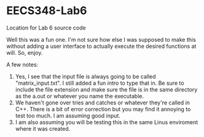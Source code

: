 # EECS348-Lab6
Location for Lab 6 source code

Well this was a fun one.
I'm not sure how else I was supposed to make this without adding a user interface to actually execute the desired functions at will.
So, enjoy.

A few notes:
  1. Yes, I see that the input file is always going to be called "matrix_input.txt". I still added a fun intro to type that in. Be sure to include the file extension and make sure the file is in the same directory as the a.out or whatever you name the executable.
  2. We haven't gone over tries and catches or whatever they're called in C++. There is a bit of error correction but you may find it annoying to test too much. I am assuming good input.
  3. I am also assuming you will be testing this in the same Linus enviroment where it was created.
